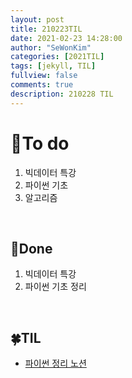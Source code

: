 ```yaml
---
layout: post
title: 210223TIL 
date: 2021-02-23 14:28:00
author: "SeWonKim"
categories: [2021TIL]
tags: [jekyll, TIL]
fullview: false
comments: true
description: 210228 TIL
---
```


# 🌱To do

1. 빅데이터 특강
2. 파이썬 기초
3. 알고리즘
   
&nbsp;
&nbsp;

## 🌳Done

1. 빅데이터 특강
2. 파이썬 기초 정리
   
&nbsp;
&nbsp;

## 🍀TIL

- [파이썬 정리 노션](https://www.notion.so/sewonkimm/ad51ce930f554df48e2aad130d010018)



&nbsp;
&nbsp;
